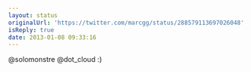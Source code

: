 ```yaml
---
layout: status
originalUrl: 'https://twitter.com/marcgg/status/288579113697026048'
isReply: true
date: 2013-01-08 09:33:16
---
```


@solomonstre @dot_cloud  :)
